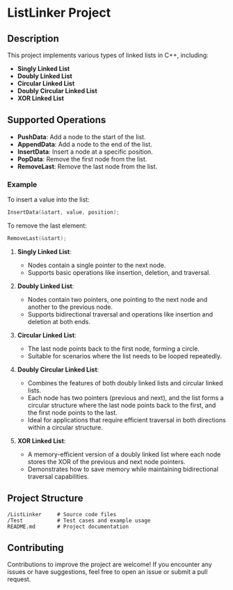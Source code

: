 # ListLinker Project

## Description
This project implements various types of linked lists in C++, including:

- **Singly Linked List**
- **Doubly Linked List**
- **Circular Linked List**
- **Doubly Circular Linked List**
- **XOR Linked List**

## Supported Operations
- **PushData**: Add a node to the start of the list.
- **AppendData**: Add a node to the end of the list.
- **InsertData**: Insert a node at a specific position.
- **PopData**: Remove the first node from the list.
- **RemoveLast**: Remove the last node from the list.

### Example
To insert a value into the list:
```cpp
InsertData(&start, value, position);
```
To remove the last element:
```cpp
RemoveLast(&start);
```

1. **Singly Linked List**:
   - Nodes contain a single pointer to the next node.
   - Supports basic operations like insertion, deletion, and traversal.

2. **Doubly Linked List**:
   - Nodes contain two pointers, one pointing to the next node and another to the previous node.
   - Supports bidirectional traversal and operations like insertion and deletion at both ends.

3. **Circular Linked List**:
   - The last node points back to the first node, forming a circle.
   - Suitable for scenarios where the list needs to be looped repeatedly.

4. **Doubly Circular Linked List**:
   - Combines the features of both doubly linked lists and circular linked lists.
   - Each node has two pointers (previous and next), and the list forms a circular structure where the last node points back to the first, and the first node points to the last.
   - Ideal for applications that require efficient traversal in both directions within a circular structure.

5. **XOR Linked List**:
   - A memory-efficient version of a doubly linked list where each node stores the XOR of the previous and next node pointers.
   - Demonstrates how to save memory while maintaining bidirectional traversal capabilities.

## Project Structure
```
/ListLinker     # Source code files
/Test           # Test cases and example usage
README.md       # Project documentation
```

## Contributing
Contributions to improve the project are welcome! If you encounter any issues or have suggestions, feel free to open an issue or submit a pull request.
